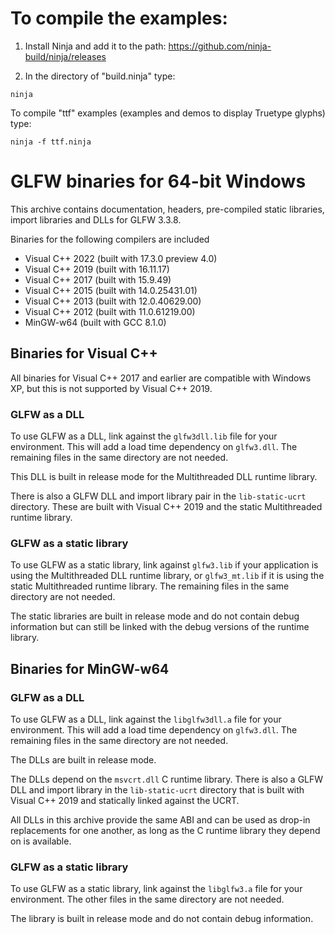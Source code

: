 # To compile the examples:

1) Install Ninja and add it to the path: https://github.com/ninja-build/ninja/releases

2) In the directory of "build.ninja" type:

```
ninja
```

To compile "ttf" examples (examples and demos to display Truetype glyphs) type:

```
ninja -f ttf.ninja
```

# GLFW binaries for 64-bit Windows

This archive contains documentation, headers, pre-compiled static libraries,
import libraries and DLLs for GLFW 3.3.8.

Binaries for the following compilers are included

 - Visual C++ 2022 (built with 17.3.0 preview 4.0)
 - Visual C++ 2019 (built with 16.11.17)
 - Visual C++ 2017 (built with 15.9.49)
 - Visual C++ 2015 (built with 14.0.25431.01)
 - Visual C++ 2013 (built with 12.0.40629.00)
 - Visual C++ 2012 (built with 11.0.61219.00)
 - MinGW-w64 (built with GCC 8.1.0)


## Binaries for Visual C++

All binaries for Visual C++ 2017 and earlier are compatible with Windows XP, but
this is not supported by Visual C++ 2019.

### GLFW as a DLL

To use GLFW as a DLL, link against the `glfw3dll.lib` file for your
environment.  This will add a load time dependency on `glfw3.dll`.  The
remaining files in the same directory are not needed.

This DLL is built in release mode for the Multithreaded DLL runtime library.

There is also a GLFW DLL and import library pair in the `lib-static-ucrt`
directory.  These are built with Visual C++ 2019 and the static Multithreaded
runtime library.

### GLFW as a static library

To use GLFW as a static library, link against `glfw3.lib` if your application
is using the Multithreaded DLL runtime library, or `glfw3_mt.lib` if it is
using the static Multithreaded runtime library.  The remaining files in the same
directory are not needed.

The static libraries are built in release mode and do not contain debug
information but can still be linked with the debug versions of the runtime
library.


## Binaries for MinGW-w64

### GLFW as a DLL

To use GLFW as a DLL, link against the `libglfw3dll.a` file for your
environment.  This will add a load time dependency on `glfw3.dll`.  The
remaining files in the same directory are not needed.

The DLLs are built in release mode.

The DLLs depend on the `msvcrt.dll` C runtime library.  There is also a GLFW
DLL and import library in the `lib-static-ucrt` directory that is built with
Visual C++ 2019 and statically linked against the UCRT.

All DLLs in this archive provide the same ABI and can be used as drop-in
replacements for one another, as long as the C runtime library they depend on is
available.

### GLFW as a static library

To use GLFW as a static library, link against the `libglfw3.a` file for your
environment.  The other files in the same directory are not needed.

The library is built in release mode and do not contain debug information.
